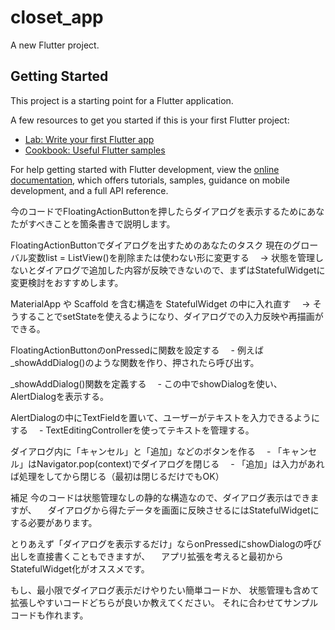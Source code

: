 # closet_app

A new Flutter project.

## Getting Started

This project is a starting point for a Flutter application.

A few resources to get you started if this is your first Flutter project:

- [Lab: Write your first Flutter app](https://docs.flutter.dev/get-started/codelab)
- [Cookbook: Useful Flutter samples](https://docs.flutter.dev/cookbook)

For help getting started with Flutter development, view the
[online documentation](https://docs.flutter.dev/), which offers tutorials,
samples, guidance on mobile development, and a full API reference.


今のコードでFloatingActionButtonを押したらダイアログを表示するためにあなたがすべきことを箇条書きで説明します。

FloatingActionButtonでダイアログを出すためのあなたのタスク
現在のグローバル変数list = ListView()を削除または使わない形に変更する
　→ 状態を管理しないとダイアログで追加した内容が反映できないので、まずはStatefulWidgetに変更検討をおすすめします。

MaterialApp や Scaffold を含む構造を StatefulWidget の中に入れ直す
　→ そうすることでsetStateを使えるようになり、ダイアログでの入力反映や再描画ができる。

FloatingActionButtonのonPressedに関数を設定する
　- 例えば_showAddDialog()のような関数を作り、押されたら呼び出す。

_showAddDialog()関数を定義する
　- この中でshowDialogを使い、AlertDialogを表示する。

AlertDialogの中にTextFieldを置いて、ユーザーがテキストを入力できるようにする
　- TextEditingControllerを使ってテキストを管理する。

ダイアログ内に「キャンセル」と「追加」などのボタンを作る
　- 「キャンセル」はNavigator.pop(context)でダイアログを閉じる
　- 「追加」は入力があれば処理をしてから閉じる（最初は閉じるだけでもOK）

補足
今のコードは状態管理なしの静的な構造なので、ダイアログ表示はできますが、
　ダイアログから得たデータを画面に反映させるにはStatefulWidgetにする必要があります。

とりあえず「ダイアログを表示するだけ」ならonPressedにshowDialogの呼び出しを直接書くこともできますが、
　アプリ拡張を考えると最初からStatefulWidget化がオススメです。

もし、最小限でダイアログ表示だけやりたい簡単コードか、
状態管理も含めて拡張しやすいコードどちらが良いか教えてください。
それに合わせてサンプルコードも作れます。
